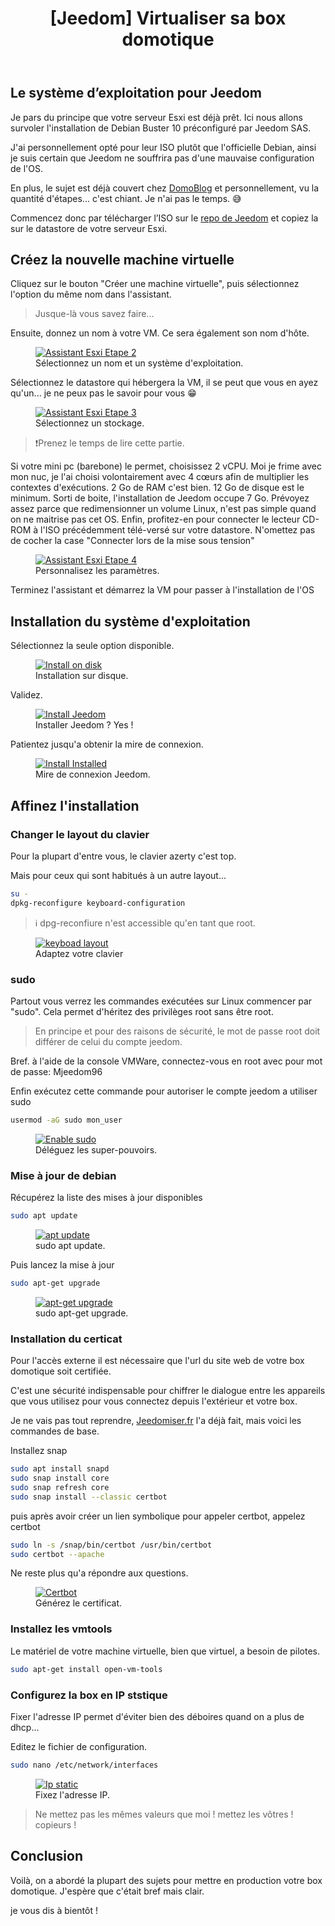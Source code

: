 ﻿---
title: "[Jeedom] Virtualiser sa box domotique"
excerpt: "Installer Jeedom sous Esxi VM a l'aide de l'image officielle."
category: Jeedom
classes: wide
comments: true
tags: 
  - VMWare	
  - Esxi
  - Jeedom
header:
  teaser: /assets/images/2022-10-26-Esxi-Jeedom-Installation.webp
  image_description: "Jeedom sur Esxi"
---

## Le système d’exploitation pour Jeedom

Je pars du principe que votre serveur Esxi est déjà prêt. Ici nous allons survoler l'installation de Debian Buster 10 préconfiguré par Jeedom SAS.

J'ai personnellement opté pour leur ISO plutôt que l'officielle Debian, ainsi je suis certain que Jeedom ne souffrira pas d'une mauvaise configuration de l'OS.

En plus, le sujet est déjà couvert chez [DomoBlog](https://www.domo-blog.fr/virtualisation-installer-jeedom-debian-9-esxi-vm/) et personnellement, vu la quantité d'étapes... c'est chiant. Je n'ai pas le temps. 😅

Commencez donc par télécharger l’ISO sur le [repo de Jeedom](https://images.jeedom.com/x86-64/) et copiez la sur le datastore de votre serveur Esxi.

## Créez la nouvelle machine virtuelle

Cliquez sur le bouton "Créer une machine virtuelle", puis sélectionnez l'option du même nom dans l'assistant.

> Jusque-là vous savez faire...

Ensuite, donnez un nom à votre VM. Ce sera également son nom d'hôte.

<figure style="width: 400px" class="align-center">
	<a href="{{ site.url }}{{ site.baseurl }}/assets/images/2022-10-23_21h39_48.webp"><img src="{{ site.url }}{{ site.baseurl }}/assets/images/2022-10-23_21h39_48.webp" alt="Assistant Esxi Etape 2"></a>
  <figcaption>Sélectionnez un nom et un système d'exploitation.</figcaption>
</figure>

Sélectionnez le datastore qui hébergera la VM, il se peut que vous en ayez qu'un... je ne peux pas le savoir pour vous 😁

<figure style="width: 400px" class="align-center">
	<a href="{{ site.url }}{{ site.baseurl }}/assets/images/2022-10-23_21h41_44.webp"><img src="{{ site.url }}{{ site.baseurl }}/assets/images/2022-10-23_21h41_44.webp" alt="Assistant Esxi Etape 3"></a>
  <figcaption>Sélectionnez un stockage.</figcaption>
</figure>

> ❗Prenez le temps de lire cette partie.

Si votre mini pc (barebone) le permet, choisissez 2 vCPU. Moi je frime avec mon nuc, je l'ai choisi volontairement avec 4 cœurs afin de multiplier les contextes d'exécutions.
2 Go de RAM c'est bien.
12 Go de disque est le minimum. Sorti de boite, l'installation de Jeedom occupe 7 Go. Prévoyez assez parce que redimensionner un volume Linux, n'est pas simple quand on ne maitrise pas cet OS.
Enfin, profitez-en pour connecter le lecteur CD-ROM à l'ISO précédemment télé-versé sur votre datastore. N'omettez pas de cocher la case "Connecter lors de la mise sous tension"

<figure style="width: 400px" class="align-center">
	<a href="{{ site.url }}{{ site.baseurl }}/assets/images/2022-10-23_21h44_27.webp"><img src="{{ site.url }}{{ site.baseurl }}/assets/images/2022-10-23_21h44_27.webp" alt="Assistant Esxi Etape 4"></a>
  <figcaption>Personnalisez les paramètres.</figcaption>
</figure>

Terminez l'assistant et démarrez la VM pour passer à l'installation de l'OS

## Installation du système d'exploitation

Sélectionnez la seule option disponible.

<figure style="width: 400px" class="align-center">
	<a href="{{ site.url }}{{ site.baseurl }}/assets/images/2022-10-23_22h22_52.webp"><img src="{{ site.url }}{{ site.baseurl }}/assets/images/2022-10-23_22h22_52.webp" alt="Install on disk"></a>
  <figcaption>Installation sur disque.</figcaption>
</figure>

Validez.

<figure style="width: 400px" class="align-center">
	<a href="{{ site.url }}{{ site.baseurl }}/assets/images/2022-10-23_22h23_15.webp"><img src="{{ site.url }}{{ site.baseurl }}/assets/images/2022-10-23_22h23_15.webp" alt="Install Jeedom"></a>
  <figcaption>Installer Jeedom ? Yes !</figcaption>
</figure>

Patientez jusqu'a obtenir la mire de connexion.

<figure style="width: 400px" class="align-center">
	<a href="{{ site.url }}{{ site.baseurl }}/assets/images/2022-10-23_22h27_28.webp"><img src="{{ site.url }}{{ site.baseurl }}/assets/images/2022-10-23_22h27_28.webp" alt="Install Installed"></a>
  <figcaption>Mire de connexion Jeedom.</figcaption>
</figure>

## Affinez l'installation

### Changer le layout du clavier

Pour la plupart d'entre vous, le clavier azerty c'est top.

Mais pour ceux qui sont habitués à un autre layout...

```bash
su -
dpkg-reconfigure keyboard-configuration
```

> ℹ️ dpg-reconfiure n'est accessible qu'en tant que root.

<figure style="width: 400px" class="align-center">
	<a href="{{ site.url }}{{ site.baseurl }}/assets/images/2022-10-23_22h42_03.webp"><img src="{{ site.url }}{{ site.baseurl }}/assets/images/2022-10-23_22h42_03.webp" alt="keyboad layout"></a>
  <figcaption>Adaptez votre clavier</figcaption>
</figure>

### sudo

Partout vous verrez les commandes exécutées sur Linux commencer par "sudo". Cela permet d'héritez des privilèges root sans être root.
> En principe et pour des raisons de sécurité, le mot de passe root doit différer de celui du compte jeedom.

Bref. à l'aide de la console VMWare, connectez-vous en root avec pour mot de passe: Mjeedom96

Enfin exécutez cette commande pour autoriser le compte jeedom a utiliser sudo

```bash
usermod -aG sudo mon_user
```

<figure style="width: 400px" class="align-center">
	<a href="{{ site.url }}{{ site.baseurl }}/assets/images/2022-10-23_23h02_50.webp"><img src="{{ site.url }}{{ site.baseurl }}/assets/images/2022-10-23_23h02_50.webp" alt="Enable sudo"></a>
  <figcaption>Déléguez les super-pouvoirs.</figcaption>
</figure>

### Mise à jour de debian

Récupérez la liste des mises à jour disponibles

```bash
sudo apt update
```

<figure style="width: 450px" class="align-center">
	<a href="{{ site.url }}{{ site.baseurl }}/assets/images/2022-10-23_23h06_22.webp"><img src="{{ site.url }}{{ site.baseurl }}/assets/images/2022-10-23_23h06_22.webp" alt="apt update"></a>
  <figcaption>sudo apt update.</figcaption>
</figure>

Puis lancez la mise à jour

```bash
sudo apt-get upgrade
```

<figure style="width: 400px" class="align-center">
	<a href="{{ site.url }}{{ site.baseurl }}/assets/images/2022-10-23_23h09_42.webp"><img src="{{ site.url }}{{ site.baseurl }}/assets/images/2022-10-23_23h09_42.webp" alt="apt-get upgrade"></a>
  <figcaption>sudo apt-get upgrade.</figcaption>
</figure>

### Installation du certicat

Pour l'accès externe il est nécessaire que l'url du site web de votre box domotique soit certifiée.

C'est une sécurité indispensable pour chiffrer le dialogue entre les appareils que vous utilisez pour vous connectez depuis l'extérieur et votre box.

Je ne vais pas tout reprendre, [Jeedomiser.fr](https://jeedomiser.fr/article/acceder-a-jeedom-depuis-lexterieur-et-en-https-avec-lets-encrypts-sur-son-raspberry-pi/) l'a déjà fait, mais voici les commandes de base.

Installez snap

```bash
sudo apt install snapd
sudo snap install core
sudo snap refresh core
sudo snap install --classic certbot
```

puis après avoir créer un lien symbolique pour appeler certbot, appelez certbot

```bash
sudo ln -s /snap/bin/certbot /usr/bin/certbot
sudo certbot --apache
```

Ne reste plus qu'a répondre aux questions.

<figure style="width: 450px" class="align-center">
	<a href="{{ site.url }}{{ site.baseurl }}/assets/images/2022-10-24_22h55_15.webp"><img src="{{ site.url }}{{ site.baseurl }}/assets/images/2022-10-24_22h55_15.webp" alt="Certbot"></a>
  <figcaption>Générez le certificat.</figcaption>
</figure>

### Installez les vmtools

Le matériel de votre machine virtuelle, bien que virtuel, a besoin de pilotes.

```bash
sudo apt-get install open-vm-tools
```

### Configurez la box en IP ststique

Fixer l'adresse IP permet d'éviter bien des déboires quand on a plus de dhcp...

Editez le fichier de configuration.

```bash
sudo nano /etc/network/interfaces
```

<figure style="width: 400px" class="align-center">
	<a href="{{ site.url }}{{ site.baseurl }}/assets/images/2022-10-27_00h48_24.webp"><img src="{{ site.url }}{{ site.baseurl }}/assets/images/2022-10-27_00h48_24.webp" alt="Ip static"></a>
  <figcaption>Fixez l'adresse IP.</figcaption>
</figure>

> Ne mettez pas les mêmes valeurs que moi ! mettez les vôtres ! copieurs !

## Conclusion

Voilà, on a abordé la plupart des sujets pour mettre en production votre box domotique.
J'espère que c'était bref mais clair.

je vous dis à bientôt !
